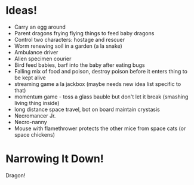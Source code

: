 # Ideas!

* Carry an egg around
* Parent dragons frying flying things to feed baby dragons
* Control two characters: hostage and rescuer
* Worm renewing soil in a garden (a la snake)
* Ambulance driver
* Alien specimen courier
* Bird feed babies, barf into the baby after eating bugs
* Falling mix of food and poison, destroy poison before it enters thing to be kept alive
* streaming game a la jackbox (maybe needs new idea list specific to that)
* momentum game - toss a glass bauble but don't let it break (smashing living thing inside)
* long distance space travel, bot on board maintain crystasis
* Necromancer Jr.
* Necro-nanny
* Mouse with flamethrower protects the other mice from space cats (or space chickens)

# Narrowing It Down!

Dragon!
